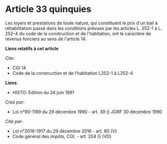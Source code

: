 # Article 33 quinquies

Les loyers et prestations de toute nature, qui constituent le prix d'un bail à réhabilitation passé dans les conditions
prévues par les articles L. 252-1 à L. 252-4 du code de la construction et de l'habitation, ont le caractère de revenus
fonciers au sens de l'article 14.

**Liens relatifs à cet article**

_Cite_:

  - CGI 14
  - Code de la construction et de l'habitation L252-1 à L252-4

**Liens**:

  - HISTO: Edition du 24 juin 1991

_Créé par_:

  - Loi n°90-1169 du 29 décembre 1990 - art. 39 () JORF 30 décembre 1990

_Cité par_:

  - Loi n°2016-1917 du 29 décembre 2016 - art. 60 (V)
  - Code général des impôts, CGI. - art. 204 G (VD)
